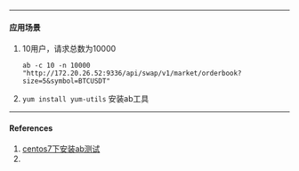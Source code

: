 



------

#### 应用场景

1. 10用户，请求总数为10000

   ```shell
   ab -c 10 -n 10000  "http://172.20.26.52:9336/api/swap/v1/market/orderbook?size=5&symbol=BTCUSDT"
   ```

2. `yum install yum-utils` 安装ab工具





----
#### References

1. [centos7下安装ab测试](https://blog.csdn.net/zeroctu/article/details/53171618)
2. 